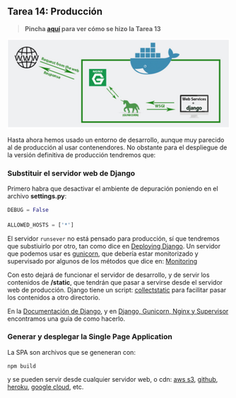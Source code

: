 ## Tarea 14: Producción

> **Pincha [aquí](https://github.com/Gecofer/MII_SSBW_1819/blob/master/Tarea%2014/Tarea14.md) para ver cómo se hizo la Tarea 13**

![](imagenes/1.png)

Hasta ahora hemos usado un entorno de desarrollo, aunque muy parecido al de producción al usar contenendores. No obstante para el despliegue de la versión definitiva de producción tendremos que:


### Substituir el servidor web de Django

Primero habra que desactivar el ambiente de depuración poniendo en el archivo **settings.py**:

~~~python
DEBUG = False

ALLOWED_HOSTS = ['*']
~~~

El servidor `runsever` no está pensado para producción, sí que tendremos que substiuirlo por otro, tan como dice en [Deploying Django](https://docs.djangoproject.com/en/2.2/howto/deployment/). Un servidor que podemos usar es [gunicorn](https://docs.djangoproject.com/en/2.2/howto/deployment/wsgi/gunicorn/), que debería estar monitorizado y supervisado por algunos de los métodos que dice en: [Monitoring](http://docs.gunicorn.org/en/latest/deploy.html#monitoring)

Con esto dejará de funcionar el servidor de desarrollo, y de servir los contenidos de **/static**, que tendrán que pasar a servirse desde el servidor web de producción. Django tiene un script: [collectstatic](https://docs.djangoproject.com/en/2.2/ref/contrib/staticfiles/) para facilitar pasar los contenidos a otro directorio.

En la [Documentación de Django](https://docs.djangoproject.com/en/2.2/howto/deployment/), y en [Django, Gunicorn, Nginx y Supervisor](https://rukbottoland.com/blog/django-gunicorn-nginx-supervisor/) encontramos una guía de como hacerlo.


### Generar y desplegar la Single Page Application
La SPA son archivos que se geneneran con:

~~~
npm build
~~~

y se pueden servir desde cualquier servidor web, o cdn: [aws s3](https://www.fullstackreact.com/articles/deploying-a-react-app-to-s3/), [github](https://codeburst.io/deploy-react-to-github-pages-to-create-an-amazing-website-42d8b09cd4d), [heroku](https://daveceddia.com/deploy-react-express-app-heroku/), [google cloud](https://medium.com/google-cloud/how-to-deploy-a-static-react-site-to-google-cloud-platform-55ff0bd0f509), etc.
